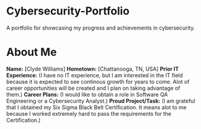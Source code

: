 # Cybersecurity-Portfolio
A portfolio for showcasing my progress and achievements in cybersecurity.
# About Me
**Name:** [Clyde Williams]
**Hometown:** [Chattanooga, TN, USA]
**Prior IT Experience:**
(I have no IT experience, but I am interested in the IT field because it is expected to see continous growth for years to come. Alot of career opportunities will be created and I plan on taking advantage of them.)
**Career Plans:**
(I would like to obtain a role in Software QA Engineering or a Cybersecurity Analyst.)
**Proud Project/Task:**
(I am grateful that I obtained my Six Sigma Black Belt Certification.  It means alot to me because I worked extremely hard to pass the requirements for the Certification.)
